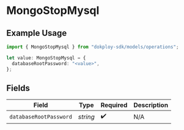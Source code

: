 # MongoStopMysql

## Example Usage

```typescript
import { MongoStopMysql } from "dokploy-sdk/models/operations";

let value: MongoStopMysql = {
  databaseRootPassword: "<value>",
};
```

## Fields

| Field                  | Type                   | Required               | Description            |
| ---------------------- | ---------------------- | ---------------------- | ---------------------- |
| `databaseRootPassword` | *string*               | :heavy_check_mark:     | N/A                    |